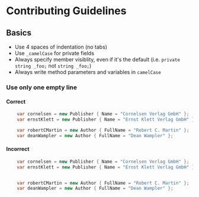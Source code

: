 # Contributing Guidelines

## Basics

- Use 4 spaces of indentation (no tabs)
- Use `_camelCase` for private fields
- Always specify member visiblity, even if it's the default (i.e. `private string _foo;` not `string _foo;`)
- Always write method parameters and variables in `camelCase`

### Use only one empty line

#### Correct
```csharp
    var cornelsen = new Publisher { Name = "Cornelsen Verlag GmbH" };
    var ernstKlett = new Publisher { Name = "Ernst Klett Verlag GmbH" };

    var robertCMartin = new Author { FullName = "Robert C. Martin" };
    var deanWampler = new Author { FullName = "Dean Wampler" };
```
#### Incorrect
```csharp
    var cornelsen = new Publisher { Name = "Cornelsen Verlag GmbH" };
    var ernstKlett = new Publisher { Name = "Ernst Klett Verlag GmbH" };


    var robertCMartin = new Author { FullName = "Robert C. Martin" };
    var deanWampler = new Author { FullName = "Dean Wampler" };
```
